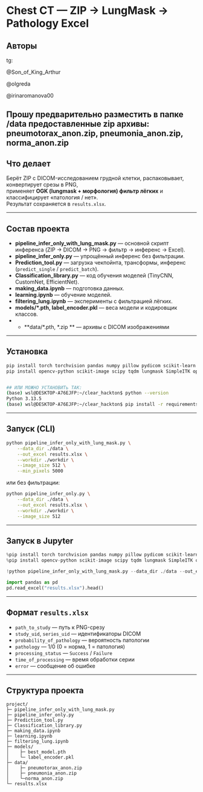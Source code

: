 # Chest CT — ZIP → LungMask → Pathology Excel

## Авторы
tg:

@Son_of_King_Arthur 

@olgreda 

@irinaromanova00 


## Прошу предварительно разместить в папке /data предоставленные zip архивы: pneumotorax_anon.zip,  pneumonia_anon.zip, norma_anon.zip

## Что делает
Берёт ZIP с DICOM-исследованием грудной клетки, распаковывает, конвертирует срезы в PNG,  
применяет **OGK (lungmask + морфология) фильтр лёгких** и классифицирует «патология / нет».  
Результат сохраняется в `results.xlsx`.  

---

## Состав проекта
- **pipeline_infer_only_with_lung_mask.py** — основной скрипт инференса (ZIP → DICOM → PNG → фильтр → инференс → Excel).  
- **pipeline_infer_only.py** — упрощённый инференс без фильтрации.  
- **Prediction_tool.py** — загрузка чекпойнта, трансформы, инференс (`predict_single` / `predict_batch`).  
- **Classification_library.py** — код обучения моделей (TinyCNN, CustomNet, EfficientNet).  
- **making_data.ipynb** — подготовка данных.  
- **learning.ipynb** — обучение моделей.  
- **filtering_lung.ipynb** — эксперименты с фильтрацией лёгких.  
- **models/*.pth, label_encoder.pkl** — веса модели и кодировщик классов.
- - **data/*.pth, *.zip ** — архивы с DICOM изображениями  

---

## Установка
```bash
pip install torch torchvision pandas numpy pillow pydicom scikit-learn matplotlib
pip install opencv-python scikit-image scipy tqdm lungmask SimpleITK openpyxl


## ИЛИ МОЖНО УСТАНОВИТь ТАК:
(base) wsl@DESKTOP-A76EJFP:~/clear_hackton$ python --version
Python 3.13.5
(base) wsl@DESKTOP-A76EJFP:~/clear_hackton$ pip install -r requirements.txt

```

---

## Запуск (CLI)

```bash
python pipeline_infer_only_with_lung_mask.py \
    --data_dir ./data \
    --out_excel results.xlsx \
    --workdir ./workdir \
    --image_size 512 \
    --min_pixels 5000
```

или без фильтрации:

```bash
python pipeline_infer_only.py \
    --data_dir ./data \
    --out_excel results.xlsx \
    --workdir ./workdir \
    --image_size 512
```

---

## Запуск в Jupyter

```python
%pip install torch torchvision pandas numpy pillow pydicom scikit-learn matplotlib
%pip install opencv-python scikit-image scipy tqdm lungmask SimpleITK openpyxl

!python pipeline_infer_only_with_lung_mask.py --data_dir ./data --out_excel results.xlsx --workdir ./workdir --image_size 512

import pandas as pd
pd.read_excel("results.xlsx").head()
```

---

## Формат `results.xlsx`

* `path_to_study` — путь к PNG-срезу  
* `study_uid`, `series_uid` — идентификаторы DICOM  
* `probability_of_pathology` — вероятность патологии  
* `pathology` — 1/0 (0 = норма, 1 = патология)  
* `processing_status` — `Success` / `Failure`  
* `time_of_processing` — время обработки серии  
* `error` — сообщение об ошибке  

---

## Структура проекта

```
project/
├─ pipeline_infer_only_with_lung_mask.py
├─ pipeline_infer_only.py
├─ Prediction_tool.py
├─ Classification_library.py
├─ making_data.ipynb
├─ learning.ipynb
├─ filtering_lung.ipynb
├─ models/
│    ├─ best_model.pth
│    └─ label_encoder.pkl
├─ data/
│    ├─ pneumotorax_anon.zip
│    ├─ pneumonia_anon.zip
│    └─norma_anon.zip
└─ results.xlsx
```
